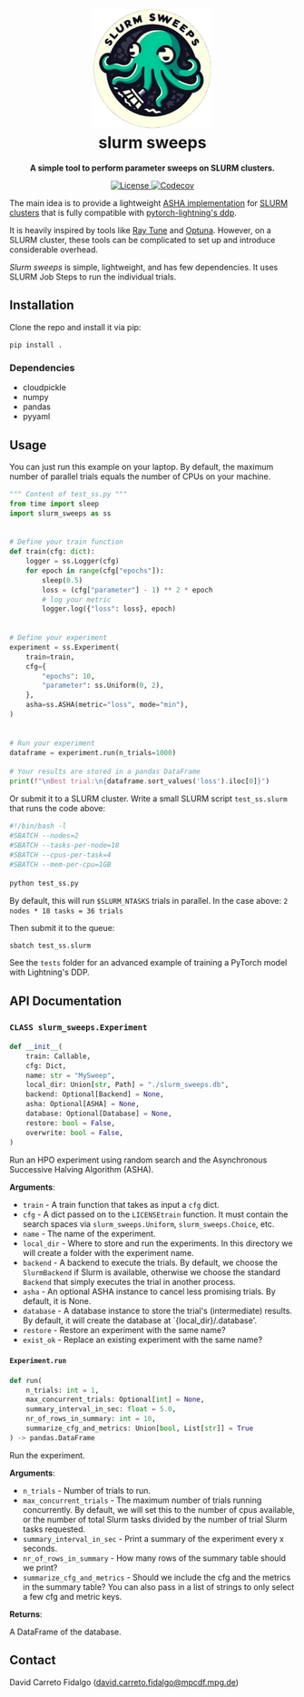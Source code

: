 <h1 align="center">
  <a href=""><img src="slurm_sweeps.png" alt="slurm sweeps logo" width="210"></a>
  <br>
  slurm sweeps
</h1>
<p align="center"><b>A simple tool to perform parameter sweeps on SLURM clusters.</b></p>
<p align="center">
  <a href="https://github.com/dcfidalgo/slurm_sweeps/blob/main/LICENSE">
    <img alt="License" src="https://img.shields.io/github/license/dcfidalgo/slurm_sweeps.svg?color=blue">
  </a>
  <a href="https://app.codecov.io/gh/dcfidalgo/slurm_sweeps">
    <img alt="Codecov" src="https://img.shields.io/codecov/c/gh/dcfidalgo/slurm_sweeps">
  </a>
</p>

The main idea is to provide a lightweight [ASHA implementation](https://arxiv.org/abs/1810.05934) for
[SLURM clusters](https://slurm.schedmd.com/overview.html) that is fully compatible with
[pytorch-lightning's ddp](https://lightning.ai/docs/pytorch/stable/accelerators/gpu_intermediate.html#distributed-data-parallel).

It is heavily inspired by tools like [Ray Tune](https://www.ray.io/ray-tune) and [Optuna](https://optuna.org/).
However, on a SLURM cluster, these tools can be complicated to set up and introduce considerable overhead.

*Slurm sweeps* is simple, lightweight, and has few dependencies.
It uses SLURM Job Steps to run the individual trials.

## Installation
Clone the repo and install it via pip:

```commandline
pip install .
```

### Dependencies
- cloudpickle
- numpy
- pandas
- pyyaml

## Usage
You can just run this example on your laptop.
By default, the maximum number of parallel trials equals the number of CPUs on your machine.

```python
""" Content of test_ss.py """
from time import sleep
import slurm_sweeps as ss


# Define your train function
def train(cfg: dict):
    logger = ss.Logger(cfg)
    for epoch in range(cfg["epochs"]):
        sleep(0.5)
        loss = (cfg["parameter"] - 1) ** 2 * epoch
        # log your metric
        logger.log({"loss": loss}, epoch)


# Define your experiment
experiment = ss.Experiment(
    train=train,
    cfg={
        "epochs": 10,
        "parameter": ss.Uniform(0, 2),
    },
    asha=ss.ASHA(metric="loss", mode="min"),
)


# Run your experiment
dataframe = experiment.run(n_trials=1000)

# Your results are stored in a pandas DataFrame
print(f"\nBest trial:\n{dataframe.sort_values('loss').iloc[0]}")
```

Or submit it to a SLURM cluster.
Write a small SLURM script `test_ss.slurm` that runs the code above:
```bash
#!/bin/bash -l
#SBATCH --nodes=2
#SBATCH --tasks-per-node=18
#SBATCH --cpus-per-task=4
#SBATCH --mem-per-cpu=1GB

python test_ss.py
```

By default, this will run `$SLURM_NTASKS` trials in parallel.
In the case above: `2 nodes * 18 tasks = 36 trials`

Then submit it to the queue:
```commandline
sbatch test_ss.slurm
```

See the `tests` folder for an advanced example of training a PyTorch model with Lightning's DDP.

## API Documentation

### `CLASS slurm_sweeps.Experiment`

```python
def __init__(
    train: Callable,
    cfg: Dict,
    name: str = "MySweep",
    local_dir: Union[str, Path] = "./slurm_sweeps.db",
    backend: Optional[Backend] = None,
    asha: Optional[ASHA] = None,
    database: Optional[Database] = None,
    restore: bool = False,
    overwrite: bool = False,
)
```

Run an HPO experiment using random search and the Asynchronous Successive Halving Algorithm (ASHA).

**Arguments**:

- `train` - A train function that takes as input a `cfg` dict.
- `cfg` - A dict passed on to the `LICENSEtrain` function.
  It must contain the search spaces via `slurm_sweeps.Uniform`, `slurm_sweeps.Choice`, etc.
- `name` - The name of the experiment.
- `local_dir` - Where to store and run the experiments. In this directory
  we will create a folder with the experiment name.
- `backend` - A backend to execute the trials. By default, we choose the `SlurmBackend` if Slurm is available,
  otherwise we choose the standard `Backend` that simply executes the trial in another process.
- `asha` - An optional ASHA instance to cancel less promising trials. By default, it is None.
- `database` - A database instance to store the trial's (intermediate) results.
  By default, it will create the database at `{local_dir}/.database'.
- `restore` - Restore an experiment with the same name?
- `exist_ok` - Replace an existing experiment with the same name?

<a id="slurm_sweeps.experiment.Experiment.run"></a>

#### `Experiment.run`

```python
def run(
    n_trials: int = 1,
    max_concurrent_trials: Optional[int] = None,
    summary_interval_in_sec: float = 5.0,
    nr_of_rows_in_summary: int = 10,
    summarize_cfg_and_metrics: Union[bool, List[str]] = True
) -> pandas.DataFrame
```

Run the experiment.

**Arguments**:

- `n_trials` - Number of trials to run.
- `max_concurrent_trials` - The maximum number of trials running concurrently. By default, we will set this to
  the number of cpus available, or the number of total Slurm tasks divided by the number of trial Slurm
  tasks requested.
- `summary_interval_in_sec` - Print a summary of the experiment every x seconds.
- `nr_of_rows_in_summary` - How many rows of the summary table should we print?
- `summarize_cfg_and_metrics` - Should we include the cfg and the metrics in the summary table?
  You can also pass in a list of strings to only select a few cfg and metric keys.


**Returns**:

  A DataFrame of the database.

## Contact
David Carreto Fidalgo (david.carreto.fidalgo@mpcdf.mpg.de)
